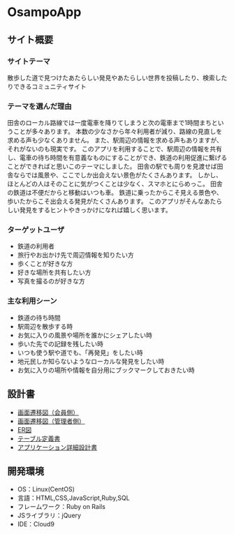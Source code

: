 # OsampoApp

## サイト概要
### サイトテーマ
散歩した道で見つけたあたらしい発見やあたらしい世界を投稿したり、検索したりできるコミュニティサイト

### テーマを選んだ理由
田舎のローカル路線では一度電車を降りてしまうと次の電車まで1時間まちということが多々あります。
本数の少なさから年々利用者が減り、路線の見直しを求める声も少なくありません。
また、駅周辺の情報を求める声もありますが、それがないのも現実です。
このアプリを利用することで、駅周辺の情報を共有し、電車の待ち時間を有意義なものにすることができ、鉄道の利用促進に繋げることができればと思いこのテーマにしました。
田舎の駅でも周りを見渡せば田舎ならでは風景や、ここでしか出会えない景色がたくさんあります。
しかし、ほとんどの人はそのことに気がつくことは少なく、スマホとにらめっこ。
田舎の鉄道は不便だからと移動はいつも車。
鉄道に乗ったからこそ見える景色や、歩いたからこそ出会える発見がたくさんあります。
このアプリがそんなあたらしい発見をするヒントやきっかけになれば嬉しく思います。

### ターゲットユーザ
- 鉄道の利用者
- 旅行やお出かけ先で周辺情報を知りたい方
- 歩くことが好きな方
- 好きな場所を共有したい方
- 写真を撮るのが好きな方

### 主な利用シーン
- 鉄道の待ち時間
- 駅周辺を散歩する時
- お気に入りの風景や場所を誰かにシェアしたい時
- 歩いた先での記録を残したい時
- いつも使う駅や道でも、「再発見」をしたい時
- 地元民しか知らないようなローカルな発見をしたい時
- お気に入りの場所や情報を自分用にブックマークしておきたい時

## 設計書
- [画面遷移図（会員側）](https://drive.google.com/file/d/1EAt9fWRBZT7CLtM2toosiCfNNyTEIZ-9/view?usp=sharing)
- [画面遷移図（管理者側）](https://drive.google.com/file/d/1CbcO4emi1IERdaPyNAmqzLbf0f_REY12/view?usp=sharing)
- [ER図](https://drive.google.com/file/d/16jfMXf4PjOiPGWv4LuhS5pkJgQxZvzdS/view?usp=sharing)
- [テーブル定義書](https://docs.google.com/spreadsheets/d/1vcRW8YrQJrgN2RKM61E5U89XWIJmSuSg5_Nx4Mbbpzs/edit?usp=sharing)
- [アプリケーション詳細設計書](https://docs.google.com/spreadsheets/d/12FY20dUUbAiASghFoDAC7fNO_icI4TA1HyfCn-ionmU/edit?usp=sharing)

## 開発環境
- OS：Linux(CentOS)
- 言語：HTML,CSS,JavaScript,Ruby,SQL
- フレームワーク：Ruby on Rails
- JSライブラリ：jQuery
- IDE：Cloud9
